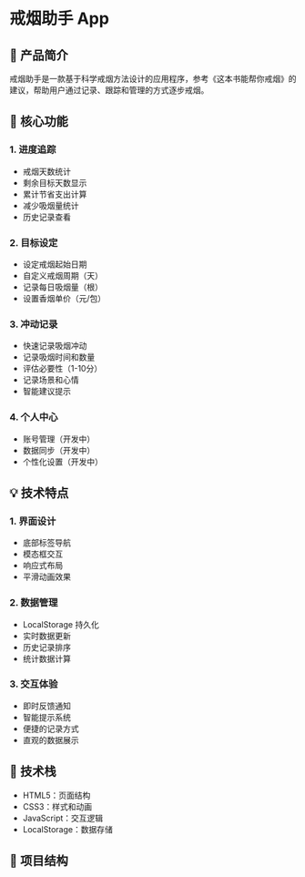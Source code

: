 # 戒烟助手 App

## 📱 产品简介
戒烟助手是一款基于科学戒烟方法设计的应用程序，参考《这本书能帮你戒烟》的建议，帮助用户通过记录、跟踪和管理的方式逐步戒烟。

## 🎯 核心功能

### 1. 进度追踪
- 戒烟天数统计
- 剩余目标天数显示
- 累计节省支出计算
- 减少吸烟量统计
- 历史记录查看

### 2. 目标设定
- 设定戒烟起始日期
- 自定义戒烟周期（天）
- 记录每日吸烟量（根）
- 设置香烟单价（元/包）

### 3. 冲动记录
- 快速记录吸烟冲动
- 记录吸烟时间和数量
- 评估必要性（1-10分）
- 记录场景和心情
- 智能建议提示

### 4. 个人中心
- 账号管理（开发中）
- 数据同步（开发中）
- 个性化设置（开发中）

## 💡 技术特点

### 1. 界面设计
- 底部标签导航
- 模态框交互
- 响应式布局
- 平滑动画效果

### 2. 数据管理
- LocalStorage 持久化
- 实时数据更新
- 历史记录排序
- 统计数据计算

### 3. 交互体验
- 即时反馈通知
- 智能提示系统
- 便捷的记录方式
- 直观的数据展示

## 🔧 技术栈

- HTML5：页面结构
- CSS3：样式和动画
- JavaScript：交互逻辑
- LocalStorage：数据存储

## 📁 项目结构 